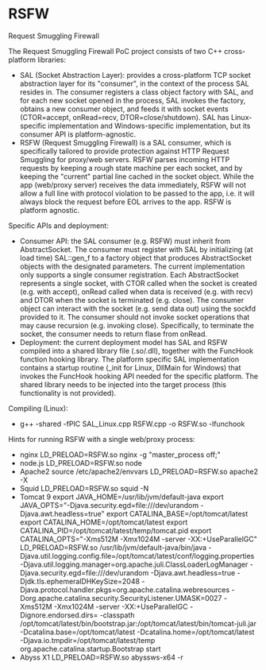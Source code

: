 # RSFW
Request Smuggling Firewall

The Request Smuggling Firewall PoC project consists of two C++ cross-platform libraries: 
- SAL (Socket Abstraction Layer): provides a cross-platform TCP socket abstraction layer for its "consumer", in the context of the process SAL resides in. The consumer registers a class object factory with SAL, and for each new socket opened in the process, SAL invokes the factory, obtains a new consumer object, and feeds it with socket events (CTOR=accept, onRead=recv, DTOR=close/shutdown). SAL has Linux-specific implementation and Windows-specific implementation, but its consumer API is platform-agnostic.
- RSFW (Request Smuggling Firewall) is a SAL consumer, which is specifically tailored to provide protection against HTTP Request Smuggling for proxy/web servers. RSFW parses incoming HTTP requests by keeping a rough state machine per each socket, and by keeping the "current" partial line cached in the socket object. While the app (web/proxy server) receives the data immediately, RSFW will not allow a full line with protocol violation to be passed to the app, i.e. it will always block the request before EOL arrives to the app. RSFW is platform agnostic. 

Specific APIs and deployment:
- Consumer API: the SAL consumer (e.g. RSFW) must inherit from AbstractSocket. The consumer must register with SAL by initializing (at load time) SAL::gen_f to a factory object that produces AbstractSocket objects with the designated parameters. The current implementation only supports a single consumer registration. Each AbstractSocket represents a single socket, with CTOR called when the socket is created (e.g. with accept), onRead called when data is received (e.g. with recv) and DTOR when the socket is terminated (e.g. close). The consumer object can interact with the socket (e.g. send data out) using the sockfd provided to it. The consumer should not invoke socket operations that may cause recursion (e.g. invoking close). Specifically, to terminate the socket, the consumer needs to return flase from onRead.
- Deployment: the current deployment model has SAL and RSFW compiled into a shared library file (.so/.dll), together with the FuncHook function hooking library. The platform specific SAL implementation contains a startup routine (\_init for Linux, DllMain for Windows) that invokes the FuncHook hooking API needed for the specific platform. The shared library needs to be injected into the target process (this functionality is not provided).

Compiling (Linux):
- g++ -shared -fPIC SAL_Linux.cpp RSFW.cpp -o RSFW.so -lfunchook

Hints for running RSFW with a single web/proxy process:
- nginx
LD_PRELOAD=RSFW.so nginx -g "master_process off;"
- node.js
LD_PRELOAD=RSFW.so node 
- Apache2
source /etc/apache2/envvars
LD_PRELOAD=RSFW.so apache2 -X 
- Squid
LD_PRELOAD=RSFW.so squid -N 
- Tomcat 9
export JAVA_HOME=/usr/lib/jvm/default-java
export JAVA_OPTS="-Djava.security.egd=file:///dev/urandom -Djava.awt.headless=true"
export CATALINA_BASE=/opt/tomcat/latest
export CATALINA_HOME=/opt/tomcat/latest
export CATALINA_PID=/opt/tomcat/latest/temp/tomcat.pid
export CATALINA_OPTS="-Xms512M -Xmx1024M -server -XX:+UseParallelGC"
LD_PRELOAD=RSFW.so /usr/lib/jvm/default-java/bin/java -Djava.util.logging.config.file=/opt/tomcat/latest/conf/logging.properties -Djava.util.logging.manager=org.apache.juli.ClassLoaderLogManager -Djava.security.egd=file:///dev/urandom -Djava.awt.headless=true -Djdk.tls.ephemeralDHKeySize=2048 -Djava.protocol.handler.pkgs=org.apache.catalina.webresources -Dorg.apache.catalina.security.SecurityListener.UMASK=0027 -Xms512M -Xmx1024M -server -XX:+UseParallelGC -Dignore.endorsed.dirs= -classpath /opt/tomcat/latest/bin/bootstrap.jar:/opt/tomcat/latest/bin/tomcat-juli.jar -Dcatalina.base=/opt/tomcat/latest -Dcatalina.home=/opt/tomcat/latest -Djava.io.tmpdir=/opt/tomcat/latest/temp org.apache.catalina.startup.Bootstrap start
- Abyss X1
LD_PRELOAD=RSFW.so abyssws-x64 -r

